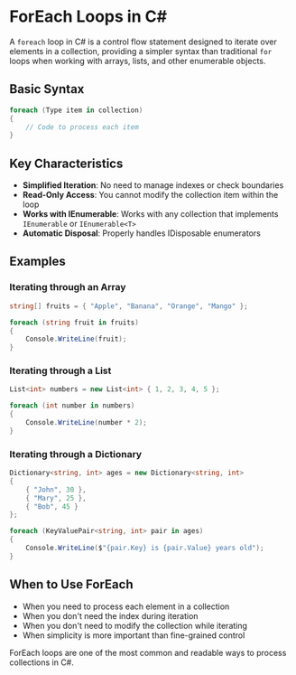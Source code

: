 # ForEach Loops in C#

A `foreach` loop in C# is a control flow statement designed to iterate over elements in a collection, providing a simpler syntax than traditional `for` loops when working with arrays, lists, and other enumerable objects.

## Basic Syntax

```csharp
foreach (Type item in collection)
{
    // Code to process each item
}
```

## Key Characteristics

- **Simplified Iteration**: No need to manage indexes or check boundaries
- **Read-Only Access**: You cannot modify the collection item within the loop
- **Works with IEnumerable**: Works with any collection that implements `IEnumerable` or `IEnumerable<T>`
- **Automatic Disposal**: Properly handles IDisposable enumerators

## Examples

### Iterating through an Array

```csharp
string[] fruits = { "Apple", "Banana", "Orange", "Mango" };

foreach (string fruit in fruits)
{
    Console.WriteLine(fruit);
}
```

### Iterating through a List

```csharp
List<int> numbers = new List<int> { 1, 2, 3, 4, 5 };

foreach (int number in numbers)
{
    Console.WriteLine(number * 2);
}
```

### Iterating through a Dictionary

```csharp
Dictionary<string, int> ages = new Dictionary<string, int>
{
    { "John", 30 },
    { "Mary", 25 },
    { "Bob", 45 }
};

foreach (KeyValuePair<string, int> pair in ages)
{
    Console.WriteLine($"{pair.Key} is {pair.Value} years old");
}
```

## When to Use ForEach

- When you need to process each element in a collection
- When you don't need the index during iteration
- When you don't need to modify the collection while iterating
- When simplicity is more important than fine-grained control

ForEach loops are one of the most common and readable ways to process collections in C#.